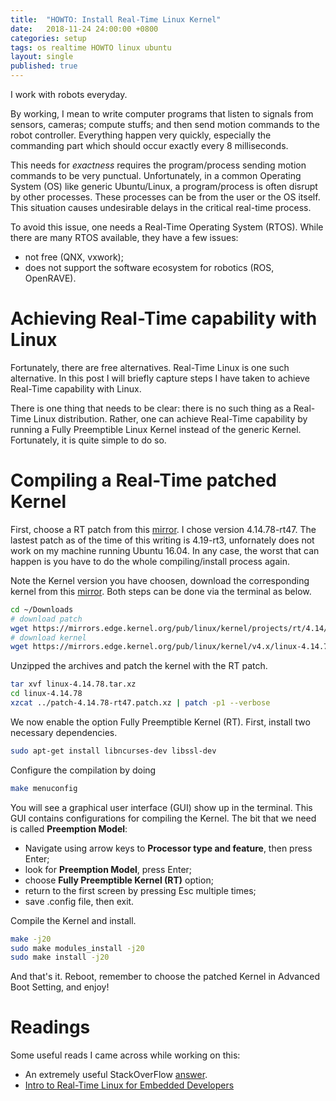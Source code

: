```yaml
---
title:  "HOWTO: Install Real-Time Linux Kernel"
date:   2018-11-24 24:00:00 +0800
categories: setup
tags: os realtime HOWTO linux ubuntu
layout: single
published: true
---
```


I work with robots everyday. 

By working, I mean to write computer programs that listen to signals
from sensors, cameras; compute stuffs; and then send motion commands
to the robot controller. Everything happen very quickly, especially
the commanding part which should occur exactly every 8 milliseconds.

This needs for *exactness* requires the program/process sending motion
commands to be very punctual. Unfortunately, in a common Operating
System (OS) like generic Ubuntu/Linux, a program/process is often
disrupt by other processes. These processes can be from the user or
the OS itself. This situation causes undesirable delays in the
critical real-time process.

To avoid this issue, one needs a Real-Time Operating System
(RTOS). While there are many RTOS available, they have a few issues:
- not free (QNX, vxwork);
- does not support the software ecosystem for robotics (ROS,
  OpenRAVE).

# Achieving Real-Time capability with Linux

Fortunately, there are free alternatives. Real-Time Linux is one such
alternative. In this post I will briefly capture steps I have taken to
achieve Real-Time capability with Linux.

There is one thing that needs to be clear: there is no such thing as a
Real-Time Linux distribution.  Rather, one can achieve Real-Time
capability by running a Fully Preemptible Linux Kernel instead of the
generic Kernel.  Fortunately, it is quite simple to do so.

# Compiling a Real-Time patched Kernel

First, choose a RT patch from this
[mirror](https://mirrors.edge.kernel.org/pub/linux/kernel/projects/rt/). I
chose version 4.14.78-rt47. The lastest patch as of the time of this
writing is 4.19-rt3, unfornately does not work on my machine running
Ubuntu 16.04. In any case, the worst that can happen is you have to do
the whole compiling/install process again.

Note the Kernel version you have choosen, download the corresponding
kernel from this
[mirror](https://www.kernel.org/pub/linux/kernel/). Both steps can be
done via the terminal as below.
```bash
cd ~/Downloads
# download patch
wget https://mirrors.edge.kernel.org/pub/linux/kernel/projects/rt/4.14/patch-4.14.78-rt47.patch.xz
# download kernel
wget https://mirrors.edge.kernel.org/pub/linux/kernel/v4.x/linux-4.14.78.tar.xz
```

Unzipped the archives and patch the kernel with the RT patch.
```bash
tar xvf linux-4.14.78.tar.xz
cd linux-4.14.78
xzcat ../patch-4.14.78-rt47.patch.xz | patch -p1 --verbose
```

We now enable the option Fully Preemptible Kernel (RT). First,
install two necessary dependencies.
```bash
sudo apt-get install libncurses-dev libssl-dev
```
Configure the compilation by doing
``` bash
make menuconfig
```

You will see a graphical user interface (GUI) show up in the
terminal. This GUI contains configurations for compiling the
Kernel. The bit that we need is called **Preemption Model**:
- Navigate using arrow keys to **Processor type and feature**, then
  press Enter;
- look for **Preemption Model**, press Enter;
- choose **Fully Preemptible Kernel (RT)** option;
- return to the first screen by pressing Esc multiple times;
- save .config file, then exit.

Compile the Kernel and install.
```bash
make -j20
sudo make modules_install -j20
sudo make install -j20
```

And that's it. Reboot, remember to choose the patched Kernel in
Advanced Boot Setting, and enjoy!


# Readings

Some useful reads I came across while working on this:

- An extremely useful StackOverFlow
  [answer](https://stackoverflow.com/questions/51669724/install-rt-linux-patch-for-ubuntu).
- [Intro to Real-Time Linux for Embedded Developers](https://www.linuxfoundation.org/blog/2013/03/intro-to-real-time-linux-for-embedded-developers/)
